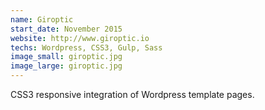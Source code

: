 ```yaml
---
name: Giroptic
start_date: November 2015
website: http://www.giroptic.io
techs: Wordpress, CSS3, Gulp, Sass
image_small: giroptic.jpg
image_large: giroptic.jpg
---
```


CSS3 responsive integration of Wordpress template pages.
